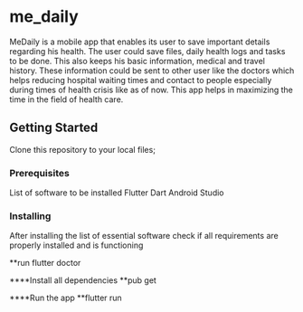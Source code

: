 # me_daily

MeDaily is a mobile app that enables its user to save important details regarding his health. The user could save files, daily health logs and tasks to be done. This also keeps his basic information, medical and travel history. These information could be sent to other user like the doctors which helps reducing hospital waiting times and contact to people especially during times of health crisis like as of now. This app helps in maximizing the time in the field of health care.

## Getting Started

Clone this repository to your local files;

### Prerequisites

List of software to be installed
Flutter
Dart
Android Studio

### Installing

After installing the list of essential software check if all requirements are properly installed and is functioning

**run flutter doctor

****Install all dependencies
**pub get

****Run the app
**flutter run
